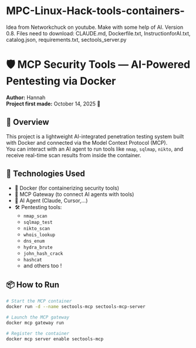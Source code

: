 # MPC-Linux-Hack-tools-containers-
Idea from Networkchuck on youtube. Make with some help of AI. Version 0.8. Files need to download: CLAUDE.md, Dockerfile.txt, InstructionforAI.txt, catalog.json, requirements.txt, sectools_server.py
# 🛡️ MCP Security Tools — AI-Powered Pentesting via Docker

**Author:** Hannah  
**Project first made:** October 14, 2025 🎉

## 🚀 Overview

This project is a lightweight AI-integrated penetration testing system built with Docker and connected via the Model Context Protocol (MCP).  
You can interact with an AI agent to run tools like `nmap`, `sqlmap`, `nikto`, and receive real-time scan results from inside the container.

## 🧰 Technologies Used

- 🐳 Docker (for containerizing security tools)
- 🔌 MCP Gateway (to connect AI agents with tools)
- 🤖 AI Agent (Claude, Cursor,...)
- 🛠️ Pentesting tools:
  - `nmap_scan`
  - `sqlmap_test`
  - `nikto_scan`
  - `whois_lookup`
  - `dns_enum`
  - `hydra_brute`
  - `john_hash_crack`
  - `hashcat`
  - and others too ! 

## 📦 How to Run

```bash
# Start the MCP container
docker run -d --name sectools-mcp sectools-mcp-server

# Launch the MCP gateway
docker mcp gateway run

# Register the container
docker mcp server enable sectools-mcp
